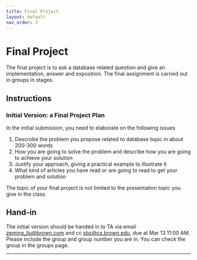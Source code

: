 ```yaml
---
title: Final Project
layout: default
nav_order: 3
---
```

# Final Project

The final project is to ask a database related question and give an implementation, answer and exposition. The final assignment is carried out in groups in stages.

## Instructions

### Initial Version: a Final Project Plan

In the initial submission, you need to elaborate on the following issues
1. Descrobe the problem you propose related to database topic in about 200-300 words
2. How you are going to solve the problem and describe how you are going to achieve your solution
3. Justify your approach, giving a practical example to illustrate it
4. What kind of articles you have read or are going to read to get your problem and solution

The topic of your final project is not limited to the presentation topic you give in the class

## Hand-in

The initial version should be handed in to TA via email zeming_liu@brown.com and cc sbz@cs.brown.edu, due at Mar 13 11:00 AM. Please include the group and group number you are in. You can check the group in the groups page.


---